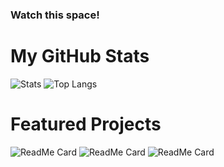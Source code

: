### Watch this space!

<!--
**Curmens/Curmens** is a ✨ _special_ ✨ repository because its `README.md` (this file) appears on your GitHub profile.

Here are some ideas to get you started:

- 🔭 I’m currently working on ...
- 🌱 I’m currently learning ...
- 👯 I’m looking to collaborate on ...
- 🤔 I’m looking for help with ...
- 💬 Ask me about ...
- 📫 How to reach me: ...
- 😄 Pronouns: ...
- ⚡ Fun fact: ...
- <img src="Watch.png">
-->

<h1>My GitHub Stats</h1>

![Stats](https://github-readme-stats.vercel.app/api?username=curmens&show_icons=true&hide_border=true&theme=radical)
![Top Langs](https://github-readme-stats.vercel.app/api/top-langs/?username=curmens&theme=radical&layout=compact)
<br>
<h1>Featured Projects</h1>

![ReadMe Card](https://github-readme-stats.vercel.app/api/pin/?username=curmens&repo=Staticot&theme=radical)
![ReadMe Card](https://github-readme-stats.vercel.app/api/pin/?username=curmens&repo=yara-rules&theme=radical)
![ReadMe Card](https://github-readme-stats.vercel.app/api/pin/?username=curmens&repo=Plixy&theme=radical)
